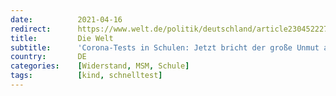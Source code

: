 ```yaml
---
date:          2021-04-16
redirect:      https://www.welt.de/politik/deutschland/article230452227/Corona-Tests-in-Schulen-Jetzt-bricht-der-grosse-Unmut-aus.html
title:         Die Welt
subtitle:      'Corona-Tests in Schulen: Jetzt bricht der große Unmut aus'
country:       DE
categories:    [Widerstand, MSM, Schule]
tags:          [kind, schnelltest]
---
```

